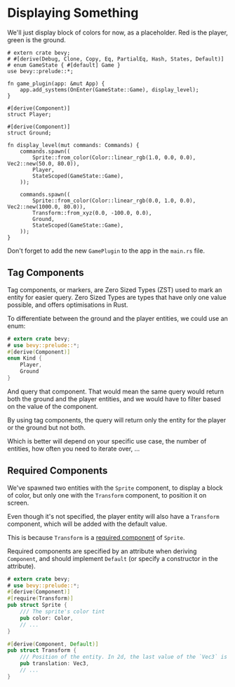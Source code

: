 # Displaying Something

We'll just display block of colors for now, as a placeholder. Red is the player, green is the ground.

```rust,no_run
# extern crate bevy;
# #[derive(Debug, Clone, Copy, Eq, PartialEq, Hash, States, Default)]
# enum GameState { #[default] Game }
use bevy::prelude::*;

fn game_plugin(app: &mut App) {
    app.add_systems(OnEnter(GameState::Game), display_level);
}

#[derive(Component)]
struct Player;

#[derive(Component)]
struct Ground;

fn display_level(mut commands: Commands) {
    commands.spawn((
        Sprite::from_color(Color::linear_rgb(1.0, 0.0, 0.0), Vec2::new(50.0, 80.0)),
        Player,
        StateScoped(GameState::Game),
    ));

    commands.spawn((
        Sprite::from_color(Color::linear_rgb(0.0, 1.0, 0.0), Vec2::new(1000.0, 80.0)),
        Transform::from_xyz(0.0, -100.0, 0.0),
        Ground,
        StateScoped(GameState::Game),
    ));
}
```

<div class="warning">

Don't forget to add the new `GamePlugin` to the app in the `main.rs` file.

</div>

## Tag Components

Tag components, or markers, are Zero Sized Types (ZST) used to mark an entity for easier query. Zero Sized Types are types that have only one value possible, and offers optimisations in Rust.

To differentiate between the ground and the player entities, we could use an enum:

```rust
# extern crate bevy;
# use bevy::prelude::*;
#[derive(Component)]
enum Kind {
    Player,
    Ground
}
```

And query that component. That would mean the same query would return both the ground and the player entities, and we would have to filter based on the value of the component.

By using tag components, the query will return only the entity for the player or the ground but not both.

Which is better will depend on your specific use case, the number of entities, how often you need to iterate over, ...

## Required Components

We've spawned two entities with the `Sprite` component, to display a block of color, but only one with the `Transform` component, to position it on screen.

Even though it's not specified, the player entity will also have a `Transform` component, which will be added with the default value.

This is because `Transform` is a [required component](https://docs.rs/bevy/0.15.0-rc.3/bevy/ecs/component/trait.Component.html#required-components) of `Sprite`.

Required components are specified by an attribute when deriving `Component`, and should implement `Default` (or specify a constructor in the attribute).

```rust
# extern crate bevy;
# use bevy::prelude::*;
#[derive(Component)]
#[require(Transform)]
pub struct Sprite {
    /// The sprite's color tint
    pub color: Color,
    // ...
}

#[derive(Component, Default)]
pub struct Transform {
    /// Position of the entity. In 2d, the last value of the `Vec3` is used for z-ordering.
    pub translation: Vec3,
    // ...
}

```
